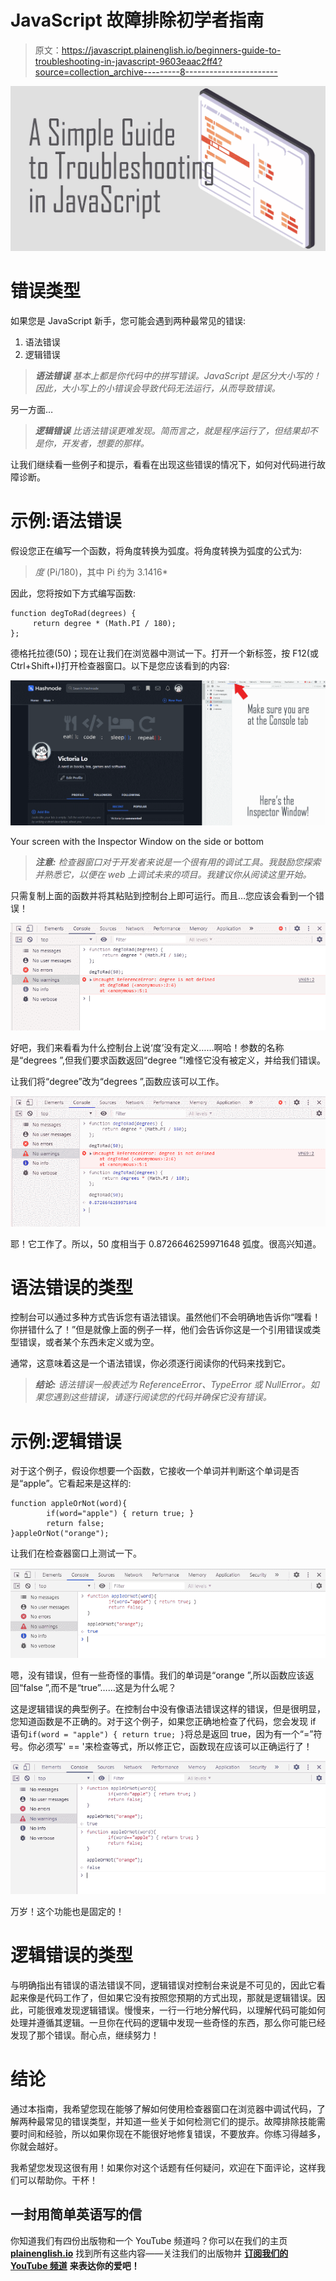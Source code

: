 # JavaScript 故障排除初学者指南

> 原文：<https://javascript.plainenglish.io/beginners-guide-to-troubleshooting-in-javascript-9603eaac2ff4?source=collection_archive---------8----------------------->

![](img/501bc564e7c0113a8ef0e50b8b47049b.png)

# 错误类型

如果您是 JavaScript 新手，您可能会遇到两种最常见的错误:

1.  语法错误
2.  逻辑错误

> ***语法错误*** *基本上都是你代码中的拼写错误。JavaScript 是区分大小写的！因此，大小写上的小错误会导致代码无法运行，从而导致错误。*

另一方面…

> ***逻辑错误*** *比语法错误更难发现。简而言之，就是程序运行了，但结果却不是你，开发者，想要的那样。*

让我们继续看一些例子和提示，看看在出现这些错误的情况下，如何对代码进行故障诊断。

# 示例:语法错误

假设您正在编写一个函数，将角度转换为弧度。将角度转换为弧度的公式为:

> *度* (Pi/180)，其中 Pi 约为 3.1416*

因此，您将按如下方式编写函数:

```
function degToRad(degrees) {
     return degree * (Math.PI / 180);
};
```

德格托拉德(50)；现在让我们在浏览器中测试一下。打开一个新标签，按 F12(或 Ctrl+Shift+I)打开检查器窗口。以下是您应该看到的内容:

![](img/1cc3250f17795a306166cd345680f7ed.png)

Your screen with the Inspector Window on the side or bottom

> ***注意:*** *检查器窗口对于开发者来说是一个很有用的调试工具。我鼓励您探索并熟悉它，以便在 web 上调试未来的项目。我建议你从阅读这里开始。*

只需复制上面的函数并将其粘贴到控制台上即可运行。而且…您应该会看到一个错误！

![](img/53f2fde6ab01b4a82479d3fd461aaeab.png)

好吧，我们来看看为什么控制台上说‘度’没有定义……啊哈！参数的名称是“degrees ”,但我们要求函数返回“degree ”!难怪它没有被定义，并给我们错误。

让我们将“degree”改为“degrees ”,函数应该可以工作。

![](img/9678215dffe35d62304a73d6f7d5b6a4.png)

耶！它工作了。所以，50 度相当于 0.8726646259971648 弧度。很高兴知道。

# 语法错误的类型

控制台可以通过多种方式告诉您有语法错误。虽然他们不会明确地告诉你“嘿看！你拼错什么了！”但是就像上面的例子一样，他们会告诉你这是一个引用错误或类型错误，或者某个东西未定义或为空。

通常，这意味着这是一个语法错误，你必须逐行阅读你的代码来找到它。

> ***结论:*** *语法错误一般表述为 ReferenceError、TypeError 或 NullError。如果您遇到这些错误，请逐行阅读您的代码并确保它没有错误。*

# 示例:逻辑错误

对于这个例子，假设你想要一个函数，它接收一个单词并判断这个单词是否是“apple”。它看起来是这样的:

```
function appleOrNot(word){ 
        if(word="apple") { return true; }
        return false;
}appleOrNot("orange");
```

让我们在检查器窗口上测试一下。

![](img/3a6d1e5723aa40efb8b7065d1f2d4f93.png)

嗯，没有错误，但有一些奇怪的事情。我们的单词是“orange ”,所以函数应该返回“false ”,而不是“true”……这是为什么呢？

这是逻辑错误的典型例子。在控制台中没有像语法错误这样的错误，但是很明显，您知道函数是不正确的。对于这个例子，如果您正确地检查了代码，您会发现 if 语句`if(word = "apple") { return true; }`将总是返回 true，因为有一个“=”符号。你必须写' == '来检查等式，所以修正它，函数现在应该可以正确运行了！

![](img/dc6db660ee13ea8afe7f4cf3030093e6.png)

万岁！这个功能也是固定的！

# 逻辑错误的类型

与明确指出有错误的语法错误不同，逻辑错误对控制台来说是不可见的，因此它看起来像是代码工作了，但如果它没有按照您预期的方式出现，那就是逻辑错误。因此，可能很难发现逻辑错误。慢慢来，一行一行地分解代码，以理解代码可能如何处理并遵循其逻辑。一旦你在代码的逻辑中发现一些奇怪的东西，那么你可能已经发现了那个错误。耐心点，继续努力！

# 结论

通过本指南，我希望您现在能够了解如何使用检查器窗口在浏览器中调试代码，了解两种最常见的错误类型，并知道一些关于如何检测它们的提示。故障排除技能需要时间和经验，所以如果你现在不能很好地修复错误，不要放弃。你练习得越多，你就会越好。

我希望您发现这很有用！如果你对这个话题有任何疑问，欢迎在下面评论，这样我们可以帮助你。干杯！

## **一封用简单英语写的信**

你知道我们有四份出版物和一个 YouTube 频道吗？你可以在我们的主页 [**plainenglish.io**](https://plainenglish.io/) 找到所有这些内容——关注我们的出版物并 [**订阅我们的 YouTube 频道**](https://www.youtube.com/channel/UCtipWUghju290NWcn8jhyAw) **来表达你的爱吧！**
